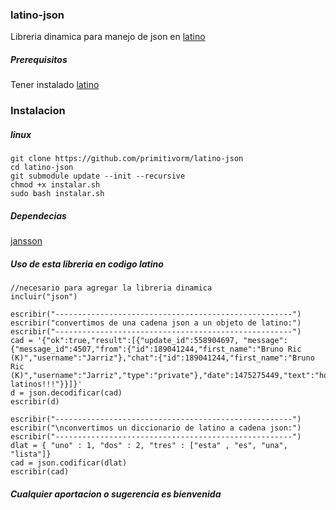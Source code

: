 ### latino-json
Libreria dinamica para manejo de json en [latino](https://github.com/primitivorm/latino)

##### Prerequisitos
Tener instalado [latino](https://github.com/primitivorm/latino)

### Instalacion
##### linux
```
git clone https://github.com/primitivorm/latino-json
cd latino-json
git submodule update --init --recursive
chmod +x instalar.sh
sudo bash instalar.sh
```

##### Dependecias
[jansson](https://github.com/akheron/jansson)

##### Uso de esta libreria en codigo latino
```
//necesario para agregar la libreria dinamica
incluir("json")

escribir("-----------------------------------------------------")
escribir("convertimos de una cadena json a un objeto de latino:")
escribir("-----------------------------------------------------")
cad = '{"ok":true,"result":[{"update_id":558904697, "message":{"message_id":4507,"from":{"id":189041244,"first_name":"Bruno Ric (K)","username":"Jarriz"},"chat":{"id":189041244,"first_name":"Bruno Ric (K)","username":"Jarriz","type":"private"},"date":1475275449,"text":"hola latinos!!!"}}]}'
d = json.decodificar(cad)
escribir(d)

escribir("-----------------------------------------------------")
escribir("\nconvertimos un diccionario de latino a cadena json:")
escribir("-----------------------------------------------------")
dlat = { "uno" : 1, "dos" : 2, "tres" : ["esta" , "es", "una", "lista"]}
cad = json.codificar(dlat)
escribir(cad)

```

##### Cualquier aportacion o sugerencia es bienvenida
